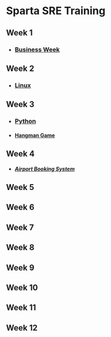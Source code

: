 # Sparta SRE Training


## Week 1

- ### [Business Week](https://github.com/andujiuba/Business_Week)

## Week 2

- ### [Linux](https://github.com/andujiuba/Learning_Linux)

## Week 3

- ### [Python](https://github.com/andujiuba/Python_Introduction)
- #### [Hangman Game](https://github.com/andujiuba/Hangman_Game)

## Week 4

- #### *[Airport Booking System](https://github.com/andujiuba/airport-booking-system)*

## Week 5

## Week 6

## Week 7

## Week 8

## Week 9

## Week 10

## Week 11

## Week 12
